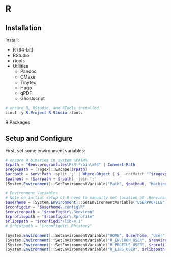 # R



## Installation

Install:

- R (64-bit)
- RStudio
- rtools
- Utilities
  - Pandoc
  - CMake
  - Tinytex
  - Hugo
  - qPDF
  - Ghostscript

```powershell
# ensure R, RStudio, and RTools installed
cinst -y R.Project R.Studio rtools
```

R Packages

## Setup and Configure

First, set some environment variables:

```powershell
# ensure R binaries in system %PATH%
$rpath = "$env:programfiles\R\R-*\bin\x64" | Convert-Path
$regexpath = [regex]::Escape($rpath)
$arrpath = $env:Path -split ';' | Where-Object { $_ -notMatch "^$regexpath\\?" }
$pathout = ($arrpath + $rpath) -join ';'
[System.Environment]::SetEnvironmentVariable("Path", $pathout, "Machine") 

# Environment Variables
# Note on initial setup of R need to manually set location of .Renviron
$userhome = [System.Environment]::GetEnvironmentVariable("USERPROFILE")
$rconfigdir = "$userhome\.config\R"
$renvironpath = "$rconfigdir\.Renviron"
$rprofilepath = "$rconfigdir\.Rprofile"
$rlibspath = "$rconfigdir\lib\4.1"
# $rhistpath = "$rconfigdir\.Rhistory"

[System.Environment]::SetEnvironmentVariable("HOME", $userhome, "User")
[System.Environment]::SetEnvironmentVariable("R_ENVIRON_USER", $renvironpath, "User")
[System.Environment]::SetEnvironmentVariable("R_PROFILE_USER", $rprofilepath, "User")
[System.Environment]::SetEnvironmentVariable("R_LIBS_USER", $rlibspath, "User")
```

